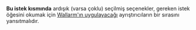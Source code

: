 **Bu istek kısmında** ardışık (varsa çoklu) seçilmiş seçenekler, gereken istek öğesini okumak için [Wallarm'ın uygulayacağı](request-processing.md) ayrıştırıcıların bir sırasını yansıtmalıdır.
